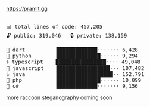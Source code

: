 <!--
**pmazumder3927/pmazumder3927** is a ✨ _special_ ✨ repository because its `README.md` (this file) appears on your GitHub profile.

Here are some ideas to get you started:

- 🔭 I’m currently working on ...
- 🌱 I’m currently learning ...
- 👯 I’m looking to collaborate on ...
- 🤔 I’m looking for help with ...
- 💬 Ask me about ...
- 📫 How to reach me: ...
- 😄 Pronouns: ...
- ⚡ Fun fact: ...
-->
https://pramit.gg
 <!-- LANGUAGES BREAKDOWN START -->
<pre><code style="font-family: monospace; font-size: 14px;">
📊 total lines of code: 457,205
🔓 public: 319,046   🔒 private: 138,159

🎯 dart          █████████████······· 6,428
🐍 python        ██████████████······ 9,294
🌀 typescript    ████████████████···· 49,048
💛 javascript    █████████████████··· 107,482
☕ java          ██████████████████·· 152,791
🐘 php           ██████████████······ 10,099
🔧 c#            █████████████······· 9,156
</code></pre>
 <!-- LANGUAGES BREAKDOWN END -->
more raccoon steganography coming soon
